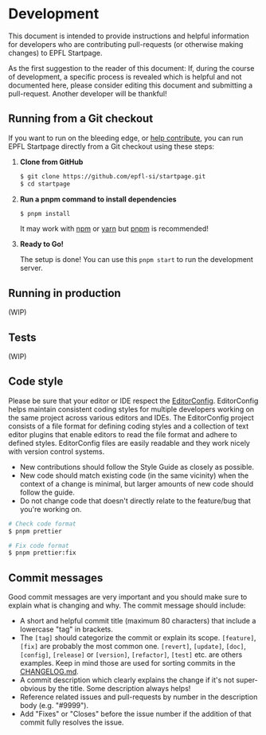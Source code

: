 <!--
  Please note that this document is adapted from
  https://github.com/meteor/meteor/blob/devel/DEVELOPMENT.md
  which is very well written!
-->
# Development

This document is intended to provide instructions and helpful information for
developers who are contributing pull-requests (or otherwise making changes) to
EPFL Startpage.

As the first suggestion to the reader of this document: If, during the course of
development, a specific process is revealed which is helpful and not documented
here, please consider editing this document and submitting a pull-request.
Another developer will be thankful!


## Running from a Git checkout

If you want to run on the bleeding edge, or [help contribute](CONTRIBUTING.md),
you can run EPFL Startpage directly from a Git checkout using these steps:

1. **Clone from GitHub**

    ```sh
    $ git clone https://github.com/epfl-si/startpage.git
    $ cd startpage
    ```

2. **Run a pnpm command to install dependencies**

    ```sh
    $ pnpm install
    ```
    
    It may work with [npm](https://www.npmjs.com/) or [yarn](https://yarnpkg.com/) 
    but [pnpm](https://pnpm.io/) is recommended!

3. **Ready to Go!**

    The setup is done! You can use this `pnpm start` to run the development
    server.


## Running in production

(WIP)


## Tests

(WIP)


## Code style

Please be sure that your editor or IDE respect the [EditorConfig]. EditorConfig
helps maintain consistent coding styles for multiple developers working on the
same project across various editors and IDEs. The EditorConfig project consists
of a file format for defining coding styles and a collection of text editor
plugins that enable editors to read the file format and adhere to defined
styles. EditorConfig files are easily readable and they work nicely with version
control systems.

* New contributions should follow the Style Guide as closely as possible.
* New code should match existing code (in the same vicinity) when the context of
  a change is minimal, but larger amounts of new code should follow the guide.
* Do not change code that doesn't directly relate to the feature/bug that you're
  working on.

```sh
# Check code format
$ pnpm prettier

# Fix code format
$ pnpm prettier:fix
```


## Commit messages

Good commit messages are very important and you should make sure to explain what
is changing and why. The commit message should include:

* A short and helpful commit title (maximum 80 characters) that include a 
  lowercase "tag" in brackets.
* The `[tag]` should categorize the commit or explain its scope. `[feature]`,
  `[fix]` are probably the most common one. `[revert]`, `[update]`, `[doc]`,
  `[config]`, `[release]` or `[version]`, `[refactor]`, `[test]` etc. are others
  examples. Keep in mind those are used for sorting commits in the
  [CHANGELOG.md].
* A commit description which clearly explains the change if it's not
  super-obvious by the title. Some description always helps!
* Reference related issues and pull-requests by number in the description body 
  (e.g. "#9999").
* Add "Fixes" or "Closes" before the issue number if the addition of that commit
  fully resolves the issue.


[EditorConfig]: https://editorconfig.org/
[CHANGELOG.md]: ./CHANGELOG.md
